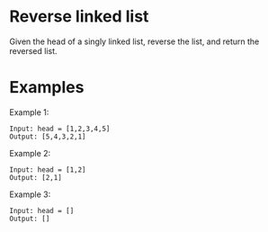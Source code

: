 # Reverse linked list

Given the head of a singly linked list, reverse the list, and return the reversed list.

# Examples

Example 1:
```
Input: head = [1,2,3,4,5]
Output: [5,4,3,2,1]
```
Example 2:
```
Input: head = [1,2]
Output: [2,1]
```
Example 3:
```
Input: head = []
Output: []
```

